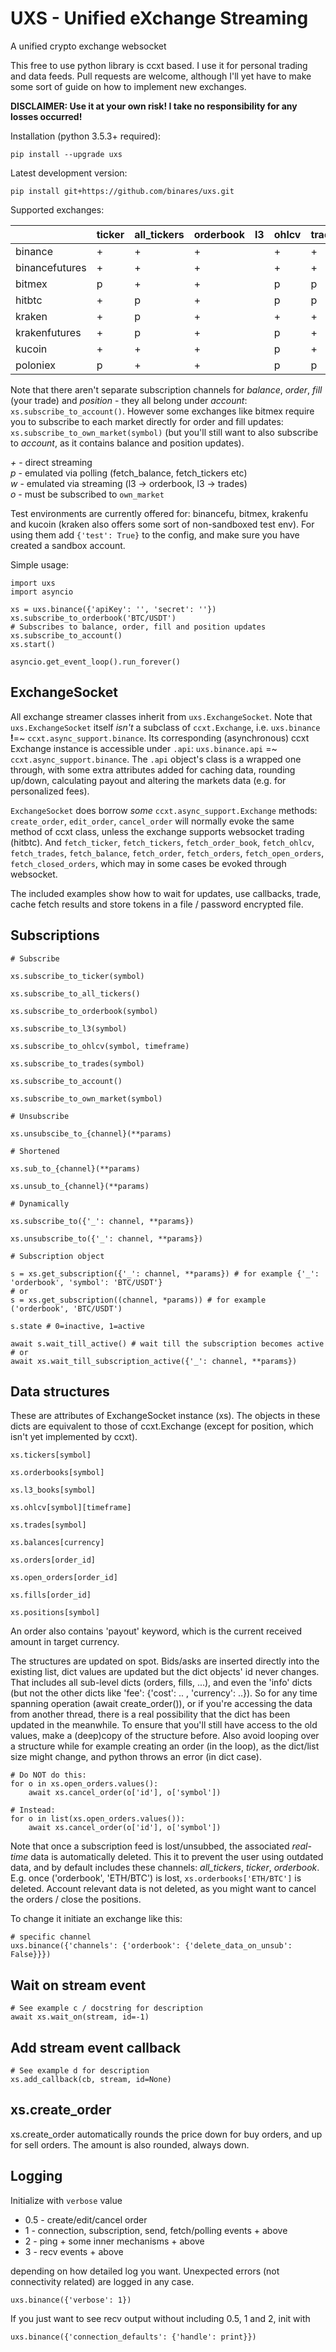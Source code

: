 # UXS - Unified eXchange Streaming
A unified crypto exchange websocket

This free to use python library is ccxt based. I use it for personal trading and data feeds. Pull requests are welcome, although I'll yet have to make some sort of guide on how to implement new exchanges.

**DISCLAIMER: Use it at your own risk! I take no responsibility for any losses occurred!**

Installation (python 3.5.3+ required):

`pip install --upgrade uxs`

Latest development version:

`pip install git+https://github.com/binares/uxs.git`

Supported exchanges:

|                | ticker | all_tickers | orderbook | l3 | ohlcv | trades | balance | order | fill | position |
|----------------|--------|-------------|-----------|----|-------|--------|---------|-------|------|----------|
| binance        |   +    |      +      |     +     |    |   +   |   +    |    +    |   +   |  p   |          |
| binancefutures |   +    |      +      |     +     |    |   +   |   +    |    +    |   +   |  p   |    +     |
| bitmex         |   p    |      +      |     +     |    |   p   |   p    |    +    |   o   |  o   |    +     |
| hitbtc         |   +    |      p      |     +     |    |   p   |   p    |    p    |   +   |  +   |          |
| kraken         |   +    |      p      |     +     |    |   +   |   +    |         |   +   |  +   |          |
| krakenfutures  |   +    |      p      |     +     |    |   p   |   +    |    +    |   +   |  +   |    +     |
| kucoin         |   +    |      +      |     +     |    |   p   |   +    |    +    |   o   |  o   |          |
| poloniex       |   p    |      +      |     +     |    |   p   |   p    |    +    |   +   |  +   |          |

Note that there aren't separate subscription channels for *balance*, *order*, *fill* (your trade) and *position* - they all belong under *account*: `xs.subscribe_to_account()`. However some exchanges like bitmex require you to subscribe to each market directly for order and fill updates: `xs.subscribe_to_own_market(symbol)` (but you'll still want to also subscribe to *account*, as it contains balance and position updates). 

*+* - direct streaming\
*p* - emulated via polling (fetch_balance, fetch_tickers etc)\
*w* - emulated via streaming (l3 -> orderbook, l3 -> trades)\
*o* - must be subscribed to `own_market`

Test environments are currently offered for: binancefu, bitmex, krakenfu and kucoin (kraken also offers some sort of non-sandboxed test env). For using them add `{'test': True}` to the config, and make sure you have created a sandbox account.

Simple usage:

```
import uxs
import asyncio

xs = uxs.binance({'apiKey': '', 'secret': ''})
xs.subscribe_to_orderbook('BTC/USDT')
# Subscribes to balance, order, fill and position updates
xs.subscribe_to_account()
xs.start()

asyncio.get_event_loop().run_forever()
```

## ExchangeSocket

All exchange streamer classes inherit from `uxs.ExchangeSocket`. Note that `uxs.ExchangeSocket` itself *isn't* a subclass of `ccxt.Exchange`, i.e. `uxs.binance` **!**=~ `ccxt.async_support.binance`. Its corresponding (asynchronous) ccxt Exchange instance is accessible under `.api`: `uxs.binance.api` =~ `ccxt.async_support.binance`. The `.api` object's class is a wrapped one through, with some extra attributes added for caching data, rounding up/down, calculating payout and altering the markets data (e.g. for personalized fees).

`ExchangeSocket` does borrow *some* `ccxt.async_support.Exchange` methods: `create_order`, `edit_order`, `cancel_order` will normally evoke the same method of ccxt class, unless the exchange supports websocket trading (hitbtc). And `fetch_ticker`, `fetch_tickers`, `fetch_order_book`, `fetch_ohlcv`, `fetch_trades`, `fetch_balance`, `fetch_order`, `fetch_orders`, `fetch_open_orders`, `fetch_closed_orders`, which may in some cases be evoked through websocket.

The included examples show how to wait for updates, use callbacks, trade, cache fetch results and store tokens in a file / password encrypted file.

## Subscriptions

```
# Subscribe

xs.subscribe_to_ticker(symbol)

xs.subscribe_to_all_tickers()

xs.subscribe_to_orderbook(symbol)

xs.subscribe_to_l3(symbol)

xs.subscribe_to_ohlcv(symbol, timeframe)

xs.subscribe_to_trades(symbol)

xs.subscribe_to_account()

xs.subscribe_to_own_market(symbol)

# Unsubscribe

xs.unsubscibe_to_{channel}(**params)

# Shortened

xs.sub_to_{channel}(**params)

xs.unsub_to_{channel}(**params)

# Dynamically

xs.subscribe_to({'_': channel, **params})

xs.unsubscribe_to({'_': channel, **params})

# Subscription object

s = xs.get_subscription({'_': channel, **params}) # for example {'_': 'orderbook', 'symbol': 'BTC/USDT'}
# or
s = xs.get_subscription((channel, *params)) # for example ('orderbook', 'BTC/USDT')

s.state # 0=inactive, 1=active

await s.wait_till_active() # wait till the subscription becomes active
# or
await xs.wait_till_subscription_active({'_': channel, **params})
```

## Data structures

These are attributes of ExchangeSocket instance (xs). The objects in these dicts are equivalent to those of ccxt.Exchange (except for position, which isn't yet implemented by ccxt).

```
xs.tickers[symbol]

xs.orderbooks[symbol]

xs.l3_books[symbol]

xs.ohlcv[symbol][timeframe]

xs.trades[symbol]

xs.balances[currency]

xs.orders[order_id]

xs.open_orders[order_id]

xs.fills[order_id]

xs.positions[symbol]
```

An order also contains 'payout' keyword, which is the current received amount in target currency.

The structures are updated on spot. Bids/asks are inserted directly into the existing list, dict values are updated but the dict objects' id never changes. That includes all sub-level dicts (orders, fills, ...), and even the 'info' dicts (but not the other dicts like 'fee': {'cost': .. , 'currency': ..}). So for any time spanning operation (await create_order()), or if you're accessing the data from another thread, there is a real possibility that the dict has been updated in the meanwhile. To ensure that you'll still have access to the old values, make a (deep)copy of the structure before. Also avoid looping over a structure while for example creating an order (in the loop), as the dict/list size might change, and python throws an error (in dict case).

```
# Do NOT do this:
for o in xs.open_orders.values():
    await xs.cancel_order(o['id'], o['symbol'])

# Instead:
for o in list(xs.open_orders.values()):
    await xs.cancel_order(o['id'], o['symbol'])
```

Note that once a subscription feed is lost/unsubbed, the associated *real-time* data is automatically deleted. This it to prevent the user using outdated data, and by default includes these channels: *all_tickers*, *ticker*, *orderbook*. E.g. once ('orderbook', 'ETH/BTC') is lost, `xs.orderbooks['ETH/BTC']` is deleted. Account relevant data is not deleted, as you might want to cancel the orders / close the positions.

To change it initiate an exchange like this:
```
# specific channel
uxs.binance({'channels': {'orderbook': {'delete_data_on_unsub': False}}})
```

## Wait on stream event

```
# See example c / docstring for description
await xs.wait_on(stream, id=-1)
```

## Add stream event callback

```
# See example d for description
xs.add_callback(cb, stream, id=None)
```

## xs.create_order

xs.create_order automatically rounds the price down for buy orders, and up for sell orders. The amount is also rounded, always down.

## Logging

Initialize with `verbose` value
- 0.5 - create/edit/cancel order
- 1 - connection, subscription, send, fetch/polling events + above
- 2 - ping + some inner mechanisms + above
- 3 - recv events + above

depending on how detailed log you want. Unexpected errors (not connectivity related) are logged in any case.

```
uxs.binance({'verbose': 1})
```

If you just want to see recv output without including 0.5, 1 and 2, init with

```
uxs.binance({'connection_defaults': {'handle': print}})
```
